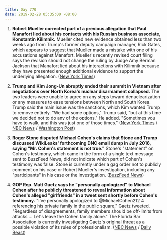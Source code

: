```yaml
---
title: Day 770
date: 2019-02-28 05:35:00 -08:00
---
```


1. **Robert Mueller corrected part of a previous allegation that Paul Manafort lied about his contacts with his Russian business associate, Konstantin Kilimnik.** Mueller cited new evidence obtained less than two weeks ago from Trump's former deputy campaign manager, Rick Gates, which appears to suggest that Mueller made a mistake with one of his accusations against Manafort. Mueller's recently revised court filing says the revision should not change the ruling by Judge Amy Berman Jackson that Manafort lied about his interactions with Kilimnik because they have presented enough additional evidence to support the underlying allegation. ([New York Times](https://www.nytimes.com/2019/02/27/us/politics/manafort-mueller-gates.html))

2. **Trump and Kim Jong-Un abruptly ended their summit in Vietnam after negotiations over North Korea's nuclear disarmament collapsed.** The two leaders were unable to agree on any steps toward denuclearization or any measures to ease tensions between North and South Korea. Trump said the main issue was the sanctions, which Kim wanted Trump to remove entirely. "We had some options," Trump said, "but at this time we decided not to do any of the options." He added, "Sometimes you have to walk, and this was just one of those times." ([New York Times](https://www.nytimes.com/2019/02/28/world/asia/trump-kim-vietnam-summit.html) / [NBC News](https://www.nbcnews.com/news/world/trump-begins-one-one-kim-jong-un-tempering-expectations-n977466) / [Washington Post](http://www.washingtonpost.com/politics/trump-and-kim-downplay-expectations-as-key-summit-talks-begin/2019/02/28/d77d752c-3ac5-11e9-aaae-69364b2ed137_story.html))

3. **Roger Stone disputed Michael Cohen's claims that Stone and Trump discussed WikiLeaks' forthcoming DNC email dump in July 2016, saying "Mr. Cohen's statement is not true."** Stone's "statement" on Cohen's testimony, which came in the form of a single text message sent to BuzzFeed News, did not indicate which part of Cohen's testimony was false. Stone is currently under a gag order not to publicly comment on his case or Robert Mueller's investigation, including any "participants" in his case or the investigation. ([BuzzFeed News](https://www.buzzfeednews.com/article/zoetillman/roger-stone-michael-cohen-trump-wikileaks-emails))

4. **GOP Rep. Matt Gaetz says he "personally apologized" to Michael Cohen after he publicly threatened to reveal information about Cohen's alleged "girlfriends" in a tweet sent shortly before Cohen's testimony.** "I’ve personally apologized to @MichaelCohen212 4 referencing his private family in the public square," Gaetz tweeted. "Regardless of disagreements, family members should be off-limits from attacks ... Let's leave the Cohen family alone." The Florida Bar Association is currently investigating Gaetz's original threat as a possible violation of its rules of professionalism. ([NBC News](https://www.nbcnews.com/politics/congress/gop-rep-matt-gaetz-says-he-has-personally-apologized-michael-n977491) / [Daily Beast](https://www.thedailybeast.com/matt-gaetz-under-investigation-by-florida-state-bar-over-michael-cohen-threat))